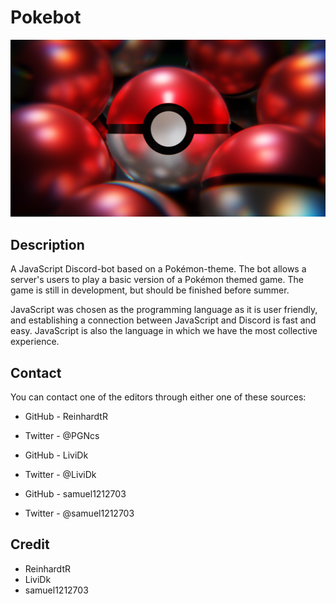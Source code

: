 # Pokebot
![alt text](PokeballsRender2.png)

## Description
A JavaScript Discord-bot based on a Pokémon-theme. The bot allows a server's users to play a basic version of a Pokémon themed game. The game is still in development, but should be finished before summer. 

JavaScript was chosen as the programming language as it is user friendly, and establishing a connection between JavaScript and Discord is fast and easy. JavaScript is also the language in which we have the most collective experience.

## Contact
You can contact one of the editors through either one of these sources:
* GitHub - ReinhardtR
* Twitter - @PGNcs

* GitHub - LiviDk
* Twitter - @LiviDk

* GitHub - samuel1212703
* Twitter - @samuel1212703

## Credit
* ReinhardtR
* LiviDk
* samuel1212703
